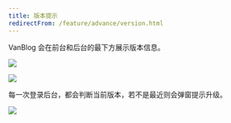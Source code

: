```yaml
---
title: 版本提示
redirectFrom: /feature/advance/version.html
---
```


VanBlog 会在前台和后台的最下方展示版本信息。

![](https://pic.mereith.com/img/720d4503f7ca23cfb035061d0927b088.clipboard-2022-08-16.png)

![](https://pic.mereith.com/img/0f97b214de4965f69db68b935d993f07.clipboard-2022-08-16.png)

每一次登录后台，都会判断当前版本，若不是最近则会弹窗提示升级。

![](https://www.mereith.com/static/img/cdc82953e9f11f7880922f99d8ac2a13.clipboard-2022-09-08.png)
